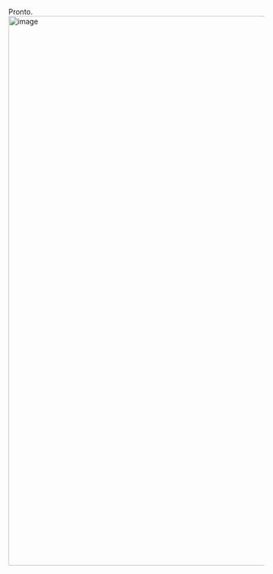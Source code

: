 Pronto.<img width="1920" height="1080" alt="image" src="https://github.com/user-attachments/assets/4132b4bd-2309-422b-9ce4-b0ab6f95747f" />
